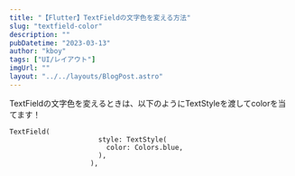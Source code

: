 ```yaml
---
title: "【Flutter】TextFieldの文字色を変える方法"
slug: "textfield-color"
description: ""
pubDatetime: "2023-03-13"
author: "kboy"
tags: ["UI/レイアウト"]
imgUrl: ""
layout: "../../layouts/BlogPost.astro"
---
```


TextFieldの文字色を変えるときは、以下のようにTextStyleを渡してcolorを当てます！

```
TextField(
                      style: TextStyle(
                        color: Colors.blue,
                      ),
                    ),
```